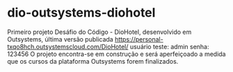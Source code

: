 # dio-outsystems-diohotel
Primeiro projeto Desáfio do Código - DioHotel, desenvolvido em Outsystems, última versão publicada https://personal-txqo8hch.outsystemscloud.com/DioHotel/ usuário teste: admin senha: 123456 O projeto encontra-se em construção e será aperfeiçoado a medida que os cursos da plataforma Outsystems forem finalizados. 

